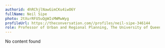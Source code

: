 ```yaml
---
authorid: 4hRChjlNawGimCKu4iwO6Y
fullName: Neil Sipe
photo: 2tXurRFU5uQgWIsMWMwWyg
profileUrl: https://theconversation.com//profiles/neil-sipe-346144
role: Professor of Urban and Regional Planning, The University of Queensland
---
```

No content found